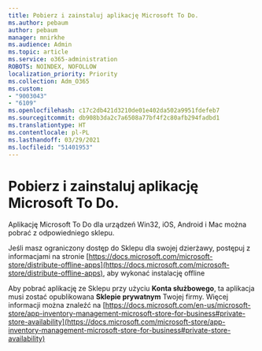 ```yaml
---
title: Pobierz i zainstaluj aplikację Microsoft To Do.
ms.author: pebaum
author: pebaum
manager: mnirkhe
ms.audience: Admin
ms.topic: article
ms.service: o365-administration
ROBOTS: NOINDEX, NOFOLLOW
localization_priority: Priority
ms.collection: Adm_O365
ms.custom:
- "9003043"
- "6109"
ms.openlocfilehash: c17c2db421d3210de01e402da502a9951fdefeb7
ms.sourcegitcommit: db908b3da2c7a6508a77bf4f2c80afb294fadbd1
ms.translationtype: HT
ms.contentlocale: pl-PL
ms.lasthandoff: 03/29/2021
ms.locfileid: "51401953"
---
```

# <a name="how-to-download-and-install-microsoft-to-do"></a>Pobierz i zainstaluj aplikację Microsoft To Do.

Aplikację Microsoft To Do dla urządzeń Win32, iOS, Android i Mac można pobrać z odpowiedniego sklepu.

Jeśli masz ograniczony dostęp do Sklepu dla swojej dzierżawy, postępuj z informacjami na stronie [https://docs.microsoft.com/microsoft-store/distribute-offline-apps](https://docs.microsoft.com/microsoft-store/distribute-offline-apps), aby wykonać instalację offline

Aby pobrać aplikację ze Sklepu przy użyciu **Konta służbowego**, ta aplikacja musi zostać opublikowana **Sklepie prywatnym** Twojej firmy. Więcej informacji można znaleźć na [https://docs.microsoft.com/en-us/microsoft-store/app-inventory-management-microsoft-store-for-business#private-store-availability](https://docs.microsoft.com/microsoft-store/app-inventory-management-microsoft-store-for-business#private-store-availability)